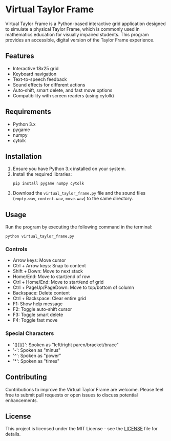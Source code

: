 
# Virtual Taylor Frame

Virtual Taylor Frame is a Python-based interactive grid application designed to simulate a physical Taylor Frame, which is commonly used in mathematics education for visually impaired students. This program provides an accessible, digital version of the Taylor Frame experience.

## Features

- Interactive 18x25 grid
- Keyboard navigation
- Text-to-speech feedback
- Sound effects for different actions
- Auto-shift, smart delete, and fast move options
- Compatibility with screen readers (using cytolk)

## Requirements

- Python 3.x
- pygame
- numpy
- cytolk

## Installation

1. Ensure you have Python 3.x installed on your system.
2. Install the required libraries:
   ```
   pip install pygame numpy cytolk
   ```
3. Download the `virtual_taylor_frame.py` file and the sound files (`empty.wav`, `content.wav`, `move.wav`) to the same directory.

## Usage

Run the program by executing the following command in the terminal:

```
python virtual_taylor_frame.py
```

### Controls

- Arrow keys: Move cursor
- Ctrl + Arrow keys: Snap to content
- Shift + Down: Move to next stack
- Home/End: Move to start/end of row
- Ctrl + Home/End: Move to start/end of grid
- Ctrl + PageUp/PageDown: Move to top/bottom of column
- Backspace: Delete content
- Ctrl + Backspace: Clear entire grid
- F1: Show help message
- F2: Toggle auto-shift cursor
- F3: Toggle smart delete
- F4: Toggle fast move

### Special Characters

- '()[]{}': Spoken as "left/right paren/bracket/brace"
- '-': Spoken as "minus"
- '^': Spoken as "power"
- '*': Spoken as "times"


## Contributing

Contributions to improve the Virtual Taylor Frame are welcome. Please feel free to submit pull requests or open issues to discuss potential enhancements.

## License

This project is licensed under the MIT License - see the [LICENSE](LICENSE) file for details.
